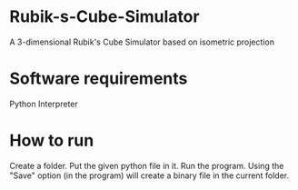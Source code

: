 # Rubik-s-Cube-Simulator
A 3-dimensional Rubik's Cube Simulator based on isometric projection 

# Software requirements
Python Interpreter

# How to run
Create a folder.
Put the given python file in it. Run the program.
Using the "Save" option (in the program) will create a binary file in the current folder.
